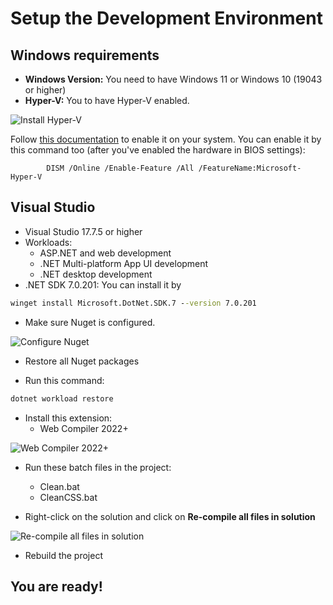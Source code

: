 # Setup the Development Environment

## Windows requirements
- **Windows Version:** You need to have Windows 11 or Windows 10 (19043 or higher)
- **Hyper-V:** You to have Hyper-V enabled. 

![Install Hyper-V](https://github.com/functionland/fx-files/blob/main/docs/images/hyperv.png)

Follow [this documentation](https://learn.microsoft.com/en-us/xamarin/android/get-started/installation/android-emulator/hardware-acceleration?tabs=vswin&pivots=windows#hyper-v) to enable it on your system. 
You can enable it by this command too (after you've enabled the hardware in BIOS settings):
```
		DISM /Online /Enable-Feature /All /FeatureName:Microsoft-Hyper-V
```

## Visual Studio
- Visual Studio 17.7.5 or higher
- Workloads:
    - ASP.NET and web development
	- .NET Multi-platform App UI development
    - .NET desktop development
- .NET SDK 7.0.201: You can install it by 
```cmd
winget install Microsoft.DotNet.SDK.7 --version 7.0.201
```

- Make sure Nuget is configured.

![Configure Nuget](https://github.com/functionland/fx-files/blob/main/docs/images/nuget.png)

- Restore all Nuget packages

- Run this command:
```cmd
dotnet workload restore
```

- Install this extension:
  - Web Compiler 2022+

![Web Compiler 2022+](https://github.com/functionland/fx-files/blob/main/docs/images/webcompiler.png)

- Run these batch files in the project:
  - Clean.bat
  - CleanCSS.bat

- Right-click on the solution and click on **Re-compile all files in solution**

![Re-compile all files in solution](https://github.com/functionland/fx-files/blob/main/docs/images/recompile.png)
- Rebuild the project

## You are ready!

